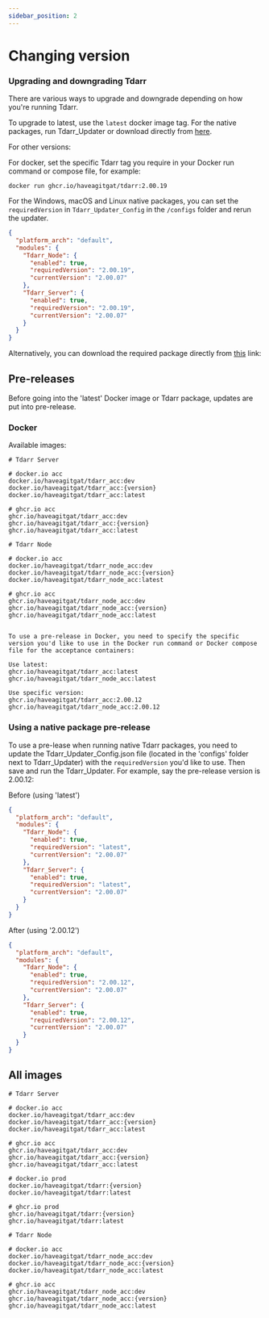 ```yaml
---
sidebar_position: 2
---
```


# Changing version


### Upgrading and downgrading Tdarr

There are various ways to upgrade and downgrade depending on how you're running Tdarr.

To upgrade to latest, use the `latest` docker image tag. For the native packages, run Tdarr_Updater or download directly from [here](https://f000.backblazeb2.com/file/tdarrs/versions.json).


For other versions:


For docker, set the specific Tdarr tag you require in your Docker run command or compose file, for example:

`docker run ghcr.io/haveagitgat/tdarr:2.00.19`

For the Windows, macOS and Linux native packages, you can set the `requiredVersion` in `Tdarr_Updater_Config` in the `/configs` folder and rerun the updater.

```json
{
  "platform_arch": "default",
  "modules": {
    "Tdarr_Node": {
      "enabled": true,
      "requiredVersion": "2.00.19",
      "currentVersion": "2.00.07"
    },
    "Tdarr_Server": {
      "enabled": true,
      "requiredVersion": "2.00.19",
      "currentVersion": "2.00.07"
    }
  }
}
```

Alternatively, you can download the required package directly from [this](https://f000.backblazeb2.com/file/tdarrs/versions.json) link:



## Pre-releases

Before going into the 'latest' Docker image or Tdarr package, updates are put into pre-release.

### Docker

Available images:

```
# Tdarr Server

# docker.io acc
docker.io/haveagitgat/tdarr_acc:dev
docker.io/haveagitgat/tdarr_acc:{version}
docker.io/haveagitgat/tdarr_acc:latest
          
# ghcr.io acc
ghcr.io/haveagitgat/tdarr_acc:dev
ghcr.io/haveagitgat/tdarr_acc:{version}
ghcr.io/haveagitgat/tdarr_acc:latest
          
# Tdarr Node

# docker.io acc
docker.io/haveagitgat/tdarr_node_acc:dev
docker.io/haveagitgat/tdarr_node_acc:{version}
docker.io/haveagitgat/tdarr_node_acc:latest
          
# ghcr.io acc
ghcr.io/haveagitgat/tdarr_node_acc:dev
ghcr.io/haveagitgat/tdarr_node_acc:{version}
ghcr.io/haveagitgat/tdarr_node_acc:latest
          

To use a pre-release in Docker, you need to specify the specific version you'd like to use in the Docker run command or Docker compose file for the acceptance containers:

Use latest:
ghcr.io/haveagitgat/tdarr_acc:latest
ghcr.io/haveagitgat/tdarr_node_acc:latest

Use specific version:
ghcr.io/haveagitgat/tdarr_acc:2.00.12
ghcr.io/haveagitgat/tdarr_node_acc:2.00.12
```

### Using a native package pre-release

To use a pre-lease when running native Tdarr packages, you need to update the Tdarr_Updater_Config.json file (located in the 'configs' folder next to Tdarr_Updater) with the `requiredVersion` you'd like to use. Then save and run the Tdarr_Updater. For example, say the pre-release version is 2.00.12:

Before (using 'latest')
```json
{
  "platform_arch": "default",
  "modules": {
    "Tdarr_Node": {
      "enabled": true,
      "requiredVersion": "latest",
      "currentVersion": "2.00.07"
    },
    "Tdarr_Server": {
      "enabled": true,
      "requiredVersion": "latest",
      "currentVersion": "2.00.07"
    }
  }
}
```
After (using '2.00.12')
```json
{
  "platform_arch": "default",
  "modules": {
    "Tdarr_Node": {
      "enabled": true,
      "requiredVersion": "2.00.12",
      "currentVersion": "2.00.07"
    },
    "Tdarr_Server": {
      "enabled": true,
      "requiredVersion": "2.00.12",
      "currentVersion": "2.00.07"
    }
  }
}
```







## All images

```
# Tdarr Server

# docker.io acc
docker.io/haveagitgat/tdarr_acc:dev
docker.io/haveagitgat/tdarr_acc:{version}
docker.io/haveagitgat/tdarr_acc:latest
          
# ghcr.io acc
ghcr.io/haveagitgat/tdarr_acc:dev
ghcr.io/haveagitgat/tdarr_acc:{version}
ghcr.io/haveagitgat/tdarr_acc:latest
          
# docker.io prod
docker.io/haveagitgat/tdarr:{version}
docker.io/haveagitgat/tdarr:latest
          
# ghcr.io prod
ghcr.io/haveagitgat/tdarr:{version}
ghcr.io/haveagitgat/tdarr:latest
          
# Tdarr Node

# docker.io acc
docker.io/haveagitgat/tdarr_node_acc:dev
docker.io/haveagitgat/tdarr_node_acc:{version}
docker.io/haveagitgat/tdarr_node_acc:latest
          
# ghcr.io acc
ghcr.io/haveagitgat/tdarr_node_acc:dev
ghcr.io/haveagitgat/tdarr_node_acc:{version}
ghcr.io/haveagitgat/tdarr_node_acc:latest
```